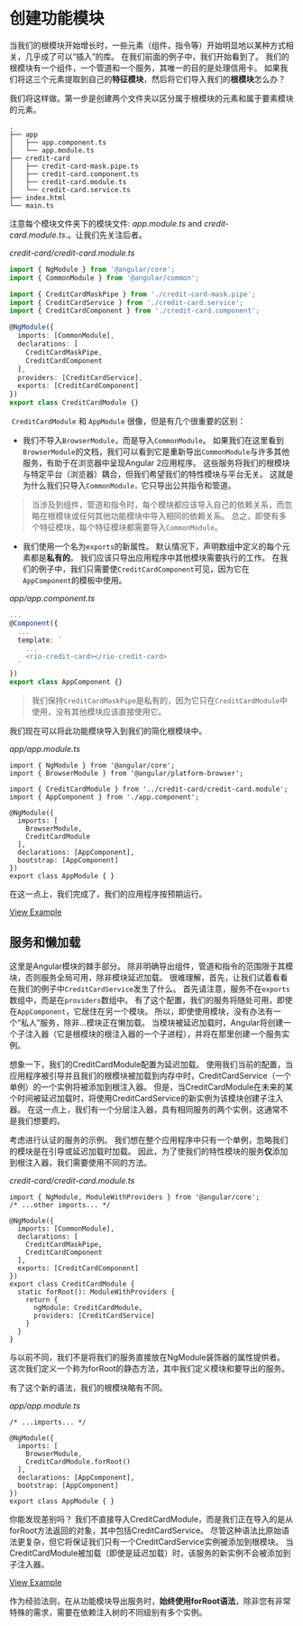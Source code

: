 #  创建功能模块

当我们的根模块开始增长时，一些元素（组件，指令等）开始明显地以某种方式相关，几乎成了可以“插入”的库。
在我们前面的例子中，我们开始看到了。 我们的根模块有一个组件，一个管道和一个服务，其唯一的目的是处理信用卡。 如果我们将这三个元素提取到自己的**特征模块**，然后将它们导入我们的**根模块**怎么办？

我们将这样做。第一步是创建两个文件夹以区分属于根模块的元素和属于要素模块的元素。

```
.
├── app
│   ├── app.component.ts
│   └── app.module.ts
├── credit-card
│   ├── credit-card-mask.pipe.ts
│   ├── credit-card.component.ts
│   ├── credit-card.module.ts
│   └── credit-card.service.ts
├── index.html
└── main.ts

```

注意每个模块文件夹下的模块文件: *app.module.ts* and *credit-card.module.ts*.。让我们先关注后者。

*credit-card/credit-card.module.ts*

```typescript
import { NgModule } from '@angular/core';
import { CommonModule } from '@angular/common';

import { CreditCardMaskPipe } from './credit-card-mask.pipe';
import { CreditCardService } from './credit-card.service';
import { CreditCardComponent } from './credit-card.component';

@NgModule({
  imports: [CommonModule],
  declarations: [
    CreditCardMaskPipe,
    CreditCardComponent
  ],
  providers: [CreditCardService],
  exports: [CreditCardComponent]
})
export class CreditCardModule {}
```

 `CreditCardModule` 和 `AppModule` 很像，但是有几个很重要的区别：

- 我们不导入`BrowserModule`，而是导入`CommonModule`。 如果我们在这里看到`BrowserModule`的文档，我们可以看到它是重新导出`CommonModule`与许多其他服务，有助于在浏览器中呈现Angular 2应用程序。 这些服务将我们的根模块与特定平台（浏览器）耦合，但我们希望我们的特性模块与平台无关。 这就是为什么我们只导入`CommonModule，`它只导出公共指令和管道。

> 当涉及到组件，管道和指令时，每个模块都应该导入自己的依赖关系，而忽略在根模块或任何其他功能模块中导入相同的依赖关系。 总之，即使有多个特征模块，每个特征模块都需要导入`CommonModule`。

- 我们使用一个名为`exports`的新属性。 默认情况下，声明数组中定义的每个元素都是**私有的**。 我们应该只导出应用程序中其他模块需要执行的工作。 在我们的例子中，我们只需要使`CreditCardComponent`可见，因为它在`AppComponent`的模板中使用。

*app/app.component.ts*

```typescript
...
@Component({
  ...
  template: `
    ...
    <rio-credit-card></rio-credit-card>
  `
})
export class AppComponent {}
```

> 我们保持`CreditCardMaskPipe`是私有的，因为它只在`CreditCardModule`中使用，没有其他模块应该直接使用它。

我们现在可以将此功能模块导入到我们的简化根模块中。

*app/app.module.ts*

```
import { NgModule } from '@angular/core';
import { BrowserModule } from '@angular/platform-browser';

import { CreditCardModule } from '../credit-card/credit-card.module';
import { AppComponent } from './app.component';

@NgModule({
  imports: [
    BrowserModule,
    CreditCardModule
  ],
  declarations: [AppComponent],
  bootstrap: [AppComponent]
})
export class AppModule { }

```

在这一点上，我们完成了，我们的应用程序按预期运行。

[View Example](https://plnkr.co/edit/0j1jS5PIHI8MAbZjECnK?p=preview)

## 服务和懒加载

这里是Angular模块的棘手部分。 除非明确导出组件，管道和指令的范围限于其模块，否则服务全局可用，除非模块延迟加载。
很难理解，首先，让我们试着看看在我们的例子中`CreditCardService`发生了什么。 首先请注意，服务不在`exports`数组中，而是在`providers`数组中。 有了这个配置，我们的服务将随处可用，即使在`AppComponent`，它居住在另一个模块。 所以，即使使用模块，没有办法有一个“私人”服务，除非...模块正在懒加载。
当模块被延迟加载时，Angular将创建一个子注入器（它是根模块的根注入器的一个子进程），并将在那里创建一个服务实例。

想象一下，我们的CreditCardModule配置为延迟加载。 使用我们当前的配置，当应用程序被引导并且我们的根模块被加载到内存中时，CreditCardService（一个单例）的一个实例将被添加到根注入器。 但是，当CreditCardModule在未来的某个时间被延迟加载时，将使用CreditCardService的新实例为该模块创建子注入器。 在这一点上，我们有一个分层注入器，具有相同服务的两个实例，这通常不是我们想要的。

考虑进行认证的服务的示例。 我们想在整个应用程序中只有一个单例，忽略我们的模块是在引导或延迟加载时加载。 因此，为了使我们的特性模块的服务**仅**添加到根注入器，我们需要使用不同的方法。

*credit-card/credit-card.module.ts*

```
import { NgModule, ModuleWithProviders } from '@angular/core';
/* ...other imports... */

@NgModule({
  imports: [CommonModule],
  declarations: [
    CreditCardMaskPipe,
    CreditCardComponent
  ],
  exports: [CreditCardComponent]
})
export class CreditCardModule {
  static forRoot(): ModuleWithProviders {
    return {
      ngModule: CreditCardModule,
      providers: [CreditCardService]
    }
  }
}
```

与以前不同，我们不是将我们的服务直接放在NgModule装饰器的属性提供者。 这次我们定义一个称为forRoot的静态方法，其中我们定义模块和要导出的服务。

有了这个新的语法，我们的根模块略有不同。

*app/app.module.ts*

```
/* ...imports... */

@NgModule({
  imports: [
    BrowserModule,
    CreditCardModule.forRoot()
  ],
  declarations: [AppComponent],
  bootstrap: [AppComponent]
})
export class AppModule { }

```

你能发现差别吗？ 我们不直接导入CreditCardModule，而是我们正在导入的是从forRoot方法返回的对象，其中包括CreditCardService。 尽管这种语法比原始语法更复杂，但它将保证我们只有一个CreditCardService实例被添加到根模块。 当CreditCardModule被加载（即使是延迟加载）时，该服务的新实例不会被添加到子注入器。

[View Example](https://plnkr.co/edit/nnyE8L4ciKCL2uBruM12?p=preview)

作为经验法则，在从功能模块导出服务时，**始终使用forRoot语法**，除非您有非常特殊的需求，需要在依赖注入树的不同级别有多个实例。
